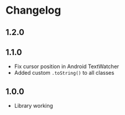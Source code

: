 Changelog
=========
1.2.0
-----

1.1.0
-----
- Fix cursor position in Android TextWatcher
- Added custom `.toString()` to all classes

1.0.0
-----
- Library working